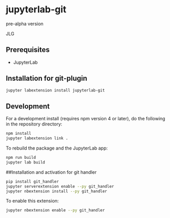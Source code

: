# jupyterlab-git
pre-alpha version


JLG


## Prerequisites

* JupyterLab

## Installation for git-plugin

```bash
jupyter labextension install jupyterlab-git
```

## Development

For a development install (requires npm version 4 or later), do the following in the repository directory:

```bash
npm install
jupyter labextension link .
```

To rebuild the package and the JupyterLab app:

```bash
npm run build
jupyter lab build

```

##Installation and activation for git handler

```bash
pip install git_handler
jupyter serverextension enable --py git_handler
jupyter nbextension install --py git_handler
```

To enable this extension:

```bash
jupyter nbextension enable --py git_handler

```
